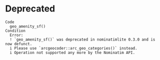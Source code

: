 # Deprecated

    Code
      geo_amenity_sf()
    Condition
      Error:
      ! `geo_amenity_sf()` was deprecated in nominatimlite 0.3.0 and is now defunct.
      i Please use `arcgeocoder::arc_geo_categories()` instead.
      i Operation not supported any more by the Nominatim API.

